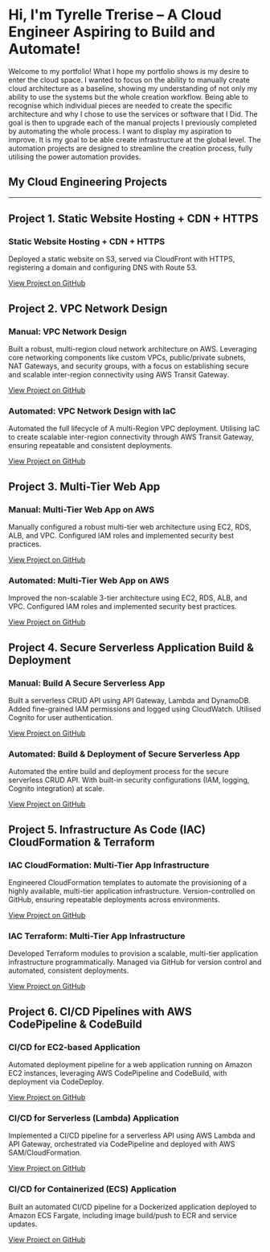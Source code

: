 # Hi, I'm Tyrelle Trerise – A Cloud Engineer Aspiring to Build and Automate!

<p class="leading-relaxed mb-8">
  Welcome to my portfolio! What I hope my portfolio shows is my desire to enter the cloud space. I wanted to focus on the ability to manually create cloud architecture as a baseline, showing my understanding of not only my ability to use the systems but the whole creation workflow. Being able to recognise which individual pieces are needed to create the specific architecture and why I chose to use the services or software that I Did. The goal is then to upgrade each of the manual projects I previously completed by automating the whole process. I want to display my aspiration to improve. It is my goal to be able create infrastructure at the global level. The automation projects are designed to streamline the creation process, fully utilising the power automation provides.  
</p>

## My Cloud Engineering Projects

---

<section class="mb-12">
  <h2 class="text-2xl font-semibold mb-4">Project 1. Static Website Hosting + CDN + HTTPS</h2>
  <div class="grid grid-cols-1 md:grid-cols-2 gap-6">
    <div class="bg-white p-4 rounded-lg shadow-md">
      <h3 class="text-xl font-bold">Static Website Hosting + CDN + HTTPS</h3>
      <p>Deployed a static website on S3, served via CloudFront with HTTPS, registering a domain and configuring DNS with Route 53.</p>
      <a href="https://github.com/TjTrerise/Static-Website-Hosting" class="text-blue-600 hover:underline">View Project on GitHub</a>
    </div>
  </div>
</section>

<section class="mb-12">
  <h2 class="text-2xl font-semibold mb-4">Project 2. VPC Network Design</h2>
  <div class="grid grid-cols-1 md:grid-cols-2 gap-6">
    <div class="bg-white p-4 rounded-lg shadow-md">
      <h3 class="text-xl font-bold">Manual: VPC Network Design</h3>
      <p>Built a robust, multi-region cloud network architecture on AWS. Leveraging core networking components like custom VPCs, public/private subnets, NAT Gateways, and security groups, with a focus on establishing secure and scalable inter-region connectivity using AWS Transit Gateway.</p>
      <a href="https://github.com/TjTrerise/Manual-Deployment-VPC-Network-Design" class="text-blue-600 hover:underline">View Project on GitHub</a>
    </div>
    <div class="bg-white p-4 rounded-lg shadow-md">
      <h3 class="text-xl font-bold">Automated: VPC Network Design with IaC</h3>
      <p>Automated the full lifecycle of A multi-Region VPC deployment. Utilising IaC to create scalable inter-region connectivity through AWS Transit Gateway, ensuring repeatable and consistent deployments.</p>
      <a href="https://github.com/TjTrerise/Automated-Deployment-VPC-Network-Design" class="text-blue-600 hover:underline">View Project on GitHub</a>
    </div>
  </div>
</section>

<section class="mb-12">
  <h2 class="text-2xl font-semibold mb-4">Project 3. Multi-Tier Web App</h2>
  <div class="grid grid-cols-1 md:grid-cols-2 gap-6">
    <div class="bg-white p-4 rounded-lg shadow-md">
      <h3 class="text-xl font-bold">Manual: Multi-Tier Web App on AWS</h3>
      <p>Manually configured a robust multi-tier web architecture using EC2, RDS, ALB, and VPC. Configured IAM roles and implemented security best practices.</p>
      <a href="https://github.com/TjTrerise/Manual-Deployment-Multi-Tier-Web-App" class="text-blue-600 hover:underline">View Project on GitHub</a>
    </div>
    <div class="bg-white p-4 rounded-lg shadow-md">
      <h3 class="text-xl font-bold">Automated: Multi-Tier Web App on AWS</h3>
      <p>Improved the non-scalable 3-tier architecture using EC2, RDS, ALB, and VPC. Configured IAM roles and implemented security best practices.</p>
      <a href="https://github.com/TjTrerise/Automated-Deployment-Multi-Tier-Web-App" class="text-blue-600 hover:underline">View Project on GitHub</a>
    </div>
  </div>
</section>

<section class="mb-12">
  <h2 class="text-2xl font-semibold mb-4">Project 4. Secure Serverless Application Build & Deployment</h2>
  <div class="grid grid-cols-1 md:grid-cols-2 gap-6">
    <div class="bg-white p-4 rounded-lg shadow-md">
      <h3 class="text-xl font-bold">Manual: Build A Secure Serverless App</h3>
      <p>Built a serverless CRUD API using API Gateway, Lambda and DynamoDB. Added fine-grained IAM permissions and logged using CloudWatch. Utilised Cognito for user authentication.</p>
      <a href="https://github.com/TjTrerise/Manual-Deployment-Secure-Serverless-App" class="text-blue-600 hover:underline">View Project on GitHub</a>
    </div>
    <div class="bg-white p-4 rounded-lg shadow-md">
      <h3 class="text-xl font-bold">Automated: Build & Deployment of Secure Serverless App</h3>
      <p>Automated the entire build and deployment process for the secure serverless CRUD API. With built-in security configurations (IAM, logging, Cognito integration) at scale.</p>
      <a href="https://github.com/TjTrerise/Automated-Deployment-Secure-Severless-App" class="text-blue-600 hover:underline">View Project on GitHub</a>
    </div>
  </div>
</section>

<section class="mb-12">
  <h2 class="text-2xl font-semibold mb-4">Project 5. Infrastructure As Code (IAC) CloudFormation & Terraform</h2>
  <div class="grid grid-cols-1 md:grid-cols-2 gap-6">
    <div class="bg-white p-4 rounded-lg shadow-md">
      <h3 class="text-xl font-bold">IAC CloudFormation: Multi-Tier App Infrastructure</h3>
      <p>Engineered CloudFormation templates to automate the provisioning of a highly available, multi-tier application infrastructure. Version-controlled on GitHub, ensuring repeatable deployments across environments.<p>
      <a href="https://github.com/TjTrerise/IAC-CloudFormation" class="text-blue-600 hover:underline">View Project on GitHub</a>
    </div>
    <div class="bg-white p-4 rounded-lg shadow-md">
      <h3 class="text-xl font-bold">IAC Terraform: Multi-Tier App Infrastructure</h3>
      <p>Developed Terraform modules to provision a scalable, multi-tier application infrastructure programmatically. Managed via GitHub for version control and automated, consistent deployments.</p>
      <a href="https://github.com/TjTrerise/IAC-Terraform" class="text-blue-600 hover:underline">View Project on GitHub</a>
    </div>
  </div>
</section>

<section class="mb-12">
  <h2 class="text-2xl font-semibold mb-4">Project 6. CI/CD Pipelines with AWS CodePipeline & CodeBuild</h2>
  <div class="grid grid-cols-1 md:grid-cols-2 lg:grid-cols-3 gap-6">
    <div class="bg-white p-4 rounded-lg shadow-md">
      <h3 class="text-xl font-bold">CI/CD for EC2-based Application</h3>
      <p>Automated deployment pipeline for a web application running on Amazon EC2 instances, leveraging AWS CodePipeline and CodeBuild, with deployment via CodeDeploy.</p>
      <a href="https://github.com/TjTrerise/CI-CD-Pipelines-EC2" class="text-blue-600 hover:underline">View Project on GitHub</a>
    </div>
    <div class="bg-white p-4 rounded-lg shadow-md">
      <h3 class="text-xl font-bold">CI/CD for Serverless (Lambda) Application</h3>
      <p>Implemented a CI/CD pipeline for a serverless API using AWS Lambda and API Gateway, orchestrated via CodePipeline and deployed with AWS SAM/CloudFormation.</p>
      <a href="https://github.com/TjTrerise/CI-CD-Pipelines-Serverless" class="text-blue-600 hover:underline">View Project on GitHub</a>
    </div>
    <div class="bg-white p-4 rounded-lg shadow-md">
      <h3 class="text-xl font-bold">CI/CD for Containerized (ECS) Application</h3>
      <p>Built an automated CI/CD pipeline for a Dockerized application deployed to Amazon ECS Fargate, including image build/push to ECR and service updates.</p>
      <a href="https://github.com/TjTrerise/CI-CD-pipelines-ECS" class="text-blue-600 hover:underline">View Project on GitHub</a>
    </div>
  </div>
</section>


